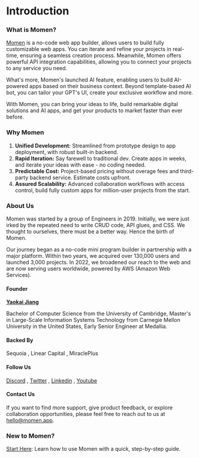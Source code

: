 # Introduction

### What is Momen?

[Momen](http://momen.app) is a no-code web app builder, allows users to build fully customizable web apps. You can iterate and refine your projects in real-time, ensuring a seamless creation process. Meanwhile, Momen offers powerful API integration capabilities, allowing you to connect your projects to any service you need.

What's more, Momen's launched AI feature, enabling users to build AI-powered apps based on their business context. Beyond template-based AI bot, you can tailor your GPT's UI, create your exclusive workflow and more.

With Momen, you can bring your ideas to life, build remarkable digital solutions and AI apps, and get your products to market faster than ever before.

### Why Momen

1. **Unified Development:** Streamlined from prototype design to app deployment, with robust built-in backend.
2. **Rapid Iteration:** Say farewell to traditional dev. Create apps in weeks, and iterate your ideas with ease - no coding needed.
3. **Predictable Cost:** Project-based pricing without overage fees and third-party backend service. Estimate costs upfront.
4. **Assured Scalability:** Advanced collaboration workflows with access control, build fully custom apps for million-user projects from the start.

### About Us

Momen was started by a group of Engineers in 2019. Initially, we were just irked by the repeated need to write CRUD code, API glues, and CSS. We thought to ourselves, there must be a better way. Hence the birth of Momen.

Our journey began as a no-code mini program builder in partnership with a major platform. Within two years, we acquired over 130,000 users and launched 3,000 projects. In 2022, we broadened our reach to the web and are now serving users worldwide, powered by AWS (Amazon Web Services).

#### Founder

[**Yaokai Jiang**](https://www.linkedin.com/in/yaokai-jiang-21894924/)

Bachelor of Computer Science from the University of Cambridge, Master's in Large-Scale Information Systems Technology from Carnegie Mellon University in the United States, Early Senior Engineer at Medallia.

#### Backed By

Sequoia , Linear Capital , MiraclePlus

#### Follow Us

[Discord](https://discord.gg/UCyhySSXfz) , [Twitter](https://twitter.com/Momen\_HQ) , [Linkedin](https://www.linkedin.com/company/momen-hq/) , [Youtube](https://www.youtube.com/channel/UCItxhdjDH1L-C5Nhx7\_AKYQ)

#### Contact Us

If you want to find more support, give product feedback, or explore collaboration opportunities, please feel free to reach out to us at [hello@momen.app](mailto:hello@momen.app).

### New to Momen?

[Start Here](tutorial/how-to-build-a-cms-mvp-version-in-hours.md): Learn how to use Momen with a quick, step-by-step guide.
